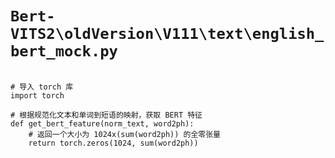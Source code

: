 # `Bert-VITS2\oldVersion\V111\text\english_bert_mock.py`

```

# 导入 torch 库
import torch

# 根据规范化文本和单词到短语的映射，获取 BERT 特征
def get_bert_feature(norm_text, word2ph):
    # 返回一个大小为 1024x(sum(word2ph)) 的全零张量
    return torch.zeros(1024, sum(word2ph))

```